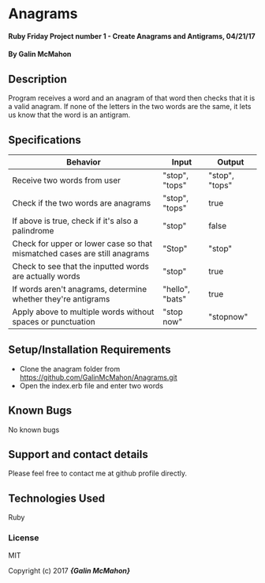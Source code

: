 # Anagrams

#### Ruby Friday Project number 1 - Create Anagrams and Antigrams, 04/21/17

#### By Galin McMahon

## Description

Program receives a word and an anagram of that word then checks that it is a valid anagram.  If none of the letters in the two words are the same, it lets us know that the word is an antigram.

## Specifications

| Behavior | Input | Output |
|----------|-------|--------|
| Receive two words from user | "stop", "tops" | "stop", "tops" |
| Check if the two words are anagrams | "stop", "tops" | true |
| If above is true, check if it's also a palindrome | "stop" | false |
| Check for upper or lower case so that mismatched cases are still anagrams | "Stop" | "stop" |
| Check to see that the inputted words are actually words | "stop" | true |
| If words aren't anagrams, determine whether they're antigrams | "hello", "bats" | true |
| Apply above to multiple words without spaces or punctuation | "stop now" | "stopnow" |

## Setup/Installation Requirements

* Clone the anagram folder from https://github.com/GalinMcMahon/Anagrams.git
* Open the index.erb file and enter two words

## Known Bugs

No known bugs

## Support and contact details

Please feel free to contact me at github profile directly.

## Technologies Used

Ruby

### License

MIT

Copyright (c) 2017 **_{Galin McMahon}_**
